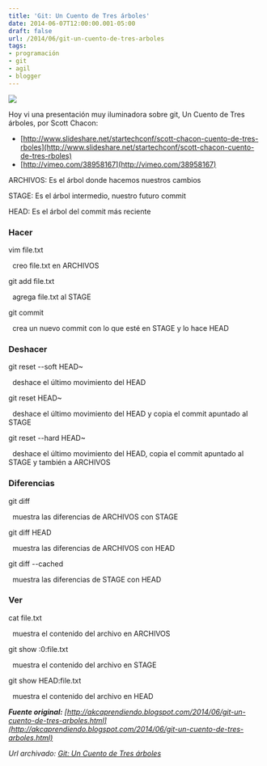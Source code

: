 ```yaml
---
title: 'Git: Un Cuento de Tres árboles'
date: 2014-06-07T12:00:00.001-05:00
draft: false
url: /2014/06/git-un-cuento-de-tres-arboles
tags: 
- programación
- git
- agil
- blogger
---
```


[![](http://1.bp.blogspot.com/-a7cNsbirwBg/T2y7Uc63f_I/AAAAAAAAByI/eiWBgq8ucVI/s1600/git-logo.png)](http://1.bp.blogspot.com/-a7cNsbirwBg/T2y7Uc63f_I/AAAAAAAAByI/eiWBgq8ucVI/s1600/git-logo.png)

Hoy vi una presentación muy iluminadora sobre git, Un Cuento de Tres árboles, por Scott Chacon:  
  

*   [http://www.slideshare.net/startechconf/scott-chacon-cuento-de-tres-rboles](http://www.slideshare.net/startechconf/scott-chacon-cuento-de-tres-rboles)
*   [http://vimeo.com/38958167](http://vimeo.com/38958167)

ARCHIVOS: Es el árbol donde hacemos nuestros cambios

STAGE: Es el árbol intermedio, nuestro futuro commit

HEAD: Es el árbol del commit más reciente

### Hacer

vim file.txt

  creo file.txt en ARCHIVOS

  

git add file.txt

  agrega file.txt al STAGE

  

git commit

  crea un nuevo commit con lo que esté en STAGE y lo hace HEAD

### Deshacer

git reset --soft HEAD~

  deshace el último movimiento del HEAD

  

git reset HEAD~

  deshace el último movimiento del HEAD y copia el commit apuntado al STAGE

  

git reset --hard HEAD~

  deshace el último movimiento del HEAD, copia el commit apuntado al STAGE y también a ARCHIVOS

### Diferencias

git diff

  muestra las diferencias de ARCHIVOS con STAGE

  

git diff HEAD

  muestra las diferencias de ARCHIVOS con HEAD

  

git diff --cached

  muestra las diferencias de STAGE con HEAD

### Ver

cat file.txt

  muestra el contenido del archivo en ARCHIVOS

  

git show :0:file.txt

  muestra el contenido del archivo en STAGE

  

git show HEAD:file.txt

  muestra el contenido del archivo en HEAD  
  
_**Fuente original:** [http://akcaprendiendo.blogspot.com/2014/06/git-un-cuento-de-tres-arboles.html](http://akcaprendiendo.blogspot.com/2014/06/git-un-cuento-de-tres-arboles.html)_

_*Url archivado: [Git: Un Cuento de Tres árboles](https://akcdev.blogspot.com/2014/06/git-un-cuento-de-tres-arboles.html)*_
